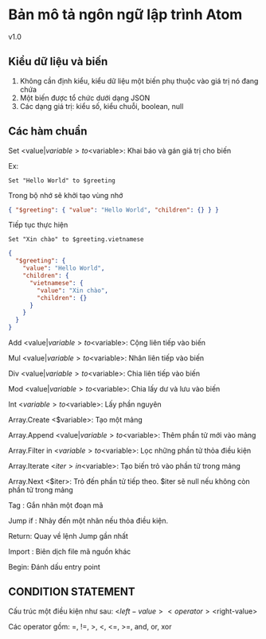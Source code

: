 # Bản mô tả ngôn ngữ lập trình Atom

v1.0

## Kiểu dữ liệu và biến

1. Không cần định kiểu, kiểu dữ liệu một biến phụ thuộc vào giá trị nó đang chứa
2. Một biến được tổ chức dưới dạng JSON
3. Các dạng giá trị: kiểu số, kiểu chuỗi, boolean, null

## Các hàm chuẩn

Set <value|$variable> to <$variable>: Khai báo và gán giá trị cho biến

Ex:

```
Set "Hello World" to $greeting
```

Trong bộ nhớ sẽ khởi tạo vùng nhớ

```json
{ "$greeting": { "value": "Hello World", "children": {} } }
```

Tiếp tục thực hiện

```
Set "Xin chào" to $greeting.vietnamese
```

```json
{
  "$greeting": {
    "value": "Hello World",
    "children": {
      "vietnamese": {
        "value": "Xin chào",
        "children": {}
      }
    }
  }
}
```

Add <value|$variable> to <$variable>: Cộng liên tiếp vào biến

Mul <value|$variable> to <$variable>: Nhân liên tiếp vào biến

Div <value|$variable> to <$variable>: Chia liên tiếp vào biến

Mod <value|$variable> to <$variable>: Chia lấy dư và lưu vào biến

Int <$variable> to <$variable>: Lấy phần nguyên

Array.Create <\$variable>: Tạo một mảng

Array.Append <value|$variable> to <$variable>: Thêm phần tử mới vào mảng

Array.Filter <CONDITION STATEMENT> in <$variable> to <$variable>: Lọc những phần tử thỏa điều kiện

Array.Iterate <$iter> in <$variable>: Tạo biến trỏ vào phần tử trong mảng

Array.Next <$iter>: Trỏ đến phần tử tiếp theo. $iter sẽ null nếu không còn phần tử trong mảng

Tag <tag-name>: Gắn nhãn một đoạn mã

Jump <tag-name> if <CONDITION STATEMENT>: Nhảy đến một nhãn nếu thỏa điều kiện.

Return: Quay về lệnh Jump gần nhất

Import <file-name>: Biên dịch file mã nguồn khác

Begin: Đánh dấu entry point

## CONDITION STATEMENT

Cấu trúc một điều kiện như sau: <$left-value> <operator> <$right-value>

Các operator gồm: =, !=, >, <, <=, >=, and, or, xor

